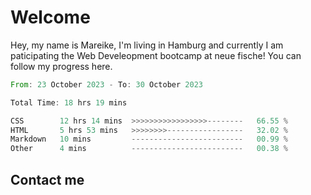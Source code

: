 # Welcome

Hey, my name is Mareike, I'm living in Hamburg and currently I am paticipating the Web Develeopment bootcamp at neue fische!
You can follow my progress here.

<!--START_SECTION:waka-->

```rust
From: 23 October 2023 - To: 30 October 2023

Total Time: 18 hrs 19 mins

CSS        12 hrs 14 mins  >>>>>>>>>>>>>>>>>--------   66.55 %
HTML       5 hrs 53 mins   >>>>>>>>-----------------   32.02 %
Markdown   10 mins         -------------------------   00.99 %
Other      4 mins          -------------------------   00.38 %
```

<!--END_SECTION:waka-->

## Contact me



